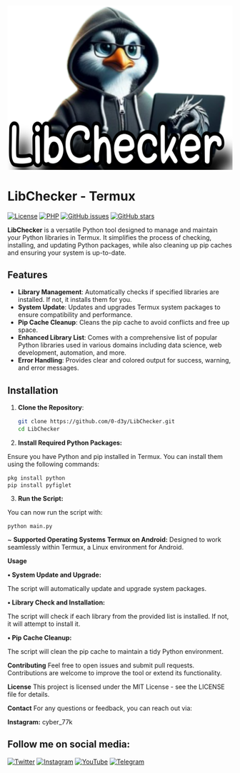 ![logo](https://raw.githubusercontent.com/0-d3y/LibChecker/main/logo.png)

# LibChecker - Termux 

[![License](https://img.shields.io/badge/license-MIT-blue.svg)](https://opensource.org/licenses/MIT)
[![PHP](https://img.shields.io/badge/php-7.4%2B-blue.svg)](https://www.php.net/downloads)
[![GitHub issues](https://img.shields.io/github/issues/0-d3y/LibChecker)](https://github.com/0-d3y/LibChecker/issues)
[![GitHub stars](https://img.shields.io/github/stars/0-d3y/LibChecker)](https://github.com/0-d3y/LibChecker/stargazers)


**LibChecker** is a versatile Python tool designed to manage and maintain your Python libraries in Termux. It simplifies the process of checking, installing, and updating Python packages, while also cleaning up pip caches and ensuring your system is up-to-date.

## Features

- **Library Management**: Automatically checks if specified libraries are installed. If not, it installs them for you.
- **System Update**: Updates and upgrades Termux system packages to ensure compatibility and performance.
- **Pip Cache Cleanup**: Cleans the pip cache to avoid conflicts and free up space.
- **Enhanced Library List**: Comes with a comprehensive list of popular Python libraries used in various domains including data science, web development, automation, and more.
- **Error Handling**: Provides clear and colored output for success, warning, and error messages.

## Installation

1. **Clone the Repository**:

   ```sh
   git clone https://github.com/0-d3y/LibChecker.git
   cd LibChecker
   ```
   
2. **Install Required Python Packages:**

Ensure you have Python and pip installed in Termux. You can install them using the following commands:

```
pkg install python
pip install pyfiglet
```

3. **Run the Script:**

You can now run the script with:
```
python main.py

```

~ **Supported Operating Systems**
**Termux on Android:** Designed to work seamlessly within Termux, a Linux environment for Android.

**Usage**

**• System Update and Upgrade:**

The script will automatically update and upgrade system packages.

**• Library Check and Installation:**

The script will check if each library from the provided list is installed. If not, it will attempt to install it.

**• Pip Cache Cleanup:**

The script will clean the pip cache to maintain a tidy Python environment.

**Contributing**
Feel free to open issues and submit pull requests. Contributions are welcome to improve the tool or extend its functionality.

**License**
This project is licensed under the MIT License - see the LICENSE file for details.

**Contact**
For any questions or feedback, you can reach out via:

**Instagram:** cyber_77k

## Follow me on social media:

[![Twitter](https://img.shields.io/badge/Twitter-1DA1F2?style=for-the-badge&logo=twitter&logoColor=white)](https://twitter.com/Linux_ye)
[![Instagram](https://img.shields.io/badge/Instagram-E4405F?style=for-the-badge&logo=instagram&logoColor=white)](https://www.instagram.com/cyber_77k)
[![YouTube](https://img.shields.io/badge/YouTube-FF0000?style=for-the-badge&logo=youtube&logoColor=white)](https://www.youtube.com/@0.d3y)
[![Telegram](https://img.shields.io/badge/Telegram-2CA5E0?style=for-the-badge&logo=telegram&logoColor=white)](https://t.me/i_0d3y)
